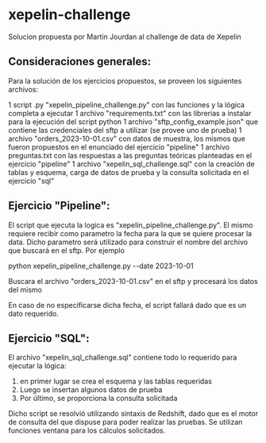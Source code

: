 # xepelin-challenge

Solucion propuesta por Martin Jourdan al challenge de data de Xepelin

## Consideraciones generales:
Para la solución de los ejercicios propuestos, se proveen los siguientes archivos:

1 script .py "xepelin_pipeline_challenge.py" con las funciones y la lógica completa a ejecutar
1 archivo "requirements.txt" con las librerias a instalar para la ejecución del script python
1 archivo "sftp_config_example.json" que contiene las credenciales del sftp a utilizar (se provee uno de prueba)
1 archivo "orders_2023-10-01.csv" con datos de muestra, los mismos que fueron propuestos en el enunciado del ejercicio "pipeline"
1 archivo preguntas.txt con las respuestas a las preguntas teóricas planteadas en el ejercicio "pipeline"
1 archivo "xepelin_sql_challenge.sql" con la creación de tablas y esquema, carga de datos de prueba y la consulta solicitada en el ejercicio "sql"


## Ejercicio "Pipeline":

El script que ejecuta la logica es "xepelin_pipeline_challenge.py". El mismo requiere recibir como parametro la fecha para la que se quiere procesar la data. Dicho parametro será utilizado para construir el nombre del archivo que buscará en el sftp. Por ejemplo

python xepelin_pipeline_challenge.py --date 2023-10-01

Buscara el archivo "orders_2023-10-01.csv" en el sftp y procesará los datos del mismo

En caso de no especificarse dicha fecha, el script fallará dado que es un dato requerido.


## Ejercicio "SQL":

El archivo "xepelin_sql_challenge.sql" contiene todo lo requerido para ejecutar la lógica:

1) en primer lugar se crea el esquema y las tablas requeridas
2) Luego se insertan algunos datos de prueba
3) Por último, se proporciona la consulta solicitada

Dicho script se resolvió utilizando sintaxis de Redshift, dado que es el motor de consulta del que dispuse para poder realizar las pruebas.
Se utilizan funciones ventana para los cálculos solicitados.



